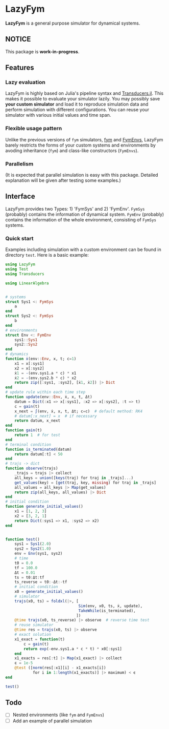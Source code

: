 # LazyFym
**LazyFym** is a general purpose simulator for dynamical systems.
## NOTICE
This package is **work-in-progress**.

## Features
### Lazy evaluation
LazyFym is highly based on Julia's pipeline syntax and [Transducers.jl](https://github.com/JuliaFolds/Transducers.jl).
This makes it possible to evaluate your simulator lazily.
You may possibly save **your custom simulator** and load it to reproduce
simulation data and perform simulation with different configurations.
You can reuse your simulator with various initial values and time span.
### Flexible usage pattern
Unlike the previous versions of `fym` simulators, [fym](https://github.com/fdcl-nrf/fym) and [FymEnvs](https://github.com/fdcl-nrf/FymEnvs.jl),
LazyFym barely restricts the forms of your custom systems and environments
by avoding inheritance (`fym`) and class-like constructors (`FymEnvs`).
### Parallelism
(It is expected that parallel simulation is easy with this package.
Detailed explanation will be given after testing some examples.)

## Interface
LazyFym provides two Types: 1) 'FymSys' and 2) 'FymEnv'.
`FymSys` (probably) contains the information of dynamical system.
`FymEnv` (probably) contains the information of the whole environment,
consisting of `FymSys` systems.
### Quick start
Examples including simulation with a custom environment
can be found in directory `test`.
Here is a basic example:
```julia
using LazyFym
using Test
using Transducers

using LinearAlgebra


# systems
struct Sys1 <: FymSys
    a
end
struct Sys2 <: FymSys
    b
end
# environments
struct Env <: FymEnv
    sys1::Sys1
    sys2::Sys2
end
# dynamics
function ẋ(env::Env, x, t; c=1)
    x1 = x[:sys1]
    x2 = x[:sys2]
    ẋ1 = -(env.sys1.a * c) * x1
    ẋ2 = -(env.sys2.b * c) * x2
    return zip([:sys1, :sys2], [ẋ1, ẋ2]) |> Dict
end
# update rule within each time step
function update(env::Env, ẋ, x, t, Δt)
    datum = Dict(:x1 => x[:sys1], :x2 => x[:sys2], :t => t)
    c = gain(t)
    x_next = ∫(env, ẋ, x, t, Δt; c=c)  # default method: RK4
    # datum[:x_next] = x  # if necessary
    return datum, x_next
end
function gain(t)
    return 1  # for test
end
# terminal condition
function is_terminated(datum)
    return datum[:t] < 50
end
# trajs -> dict
function observe(trajs)
    _trajs = trajs |> collect
    all_keys = union([keys(traj) for traj in _trajs]...)
    get_values(key) = [get(traj, key, missing) for traj in _trajs]
    all_values = all_keys |> Map(get_values)
    return zip(all_keys, all_values) |> Dict
end
# initial condition
function generate_initial_values()
    x1 = [1, 2, 3]
    x2 = [3, 2, 1]
    return Dict(:sys1 => x1, :sys2 => x2)
end


function test()
    sys1 = Sys1(2.0)
    sys2 = Sys2(1.0)
    env = Env(sys1, sys2)
    # time
    t0 = 0.0
    tf = 100.0
    Δt = 0.01
    ts = t0:Δt:tf
    ts_reverse = t0:-Δt:-tf
    # initial condition
    x0 = generate_initial_values()
    # simulator
    trajs(x0, ts) = foldxl(|>, [
                                Sim(env, x0, ts, ẋ, update),
                                TakeWhile(is_terminated),
                               ])
    @time trajs(x0, ts_reverse) |> observe  # reverse time test
    # reuse simulator
    @time res = trajs(x0, ts) |> observe
    # exact solution
    x1_exact = function(t)
        c = gain(t)
        return exp(-env.sys1.a * c * t) * x0[:sys1]
    end
    x1_exacts = res[:t] |> Map(x1_exact) |> collect
    ϵ = 1e-5
    @test ([norm(res[:x1][i] - x1_exacts[i])
            for i in 1:length(x1_exacts)] |> maximum) < ϵ
end

test()
```
## Todo
- [ ] Nested environments (like `fym` and `FymEnvs`)
- [ ] Add an example of parallel simulation
